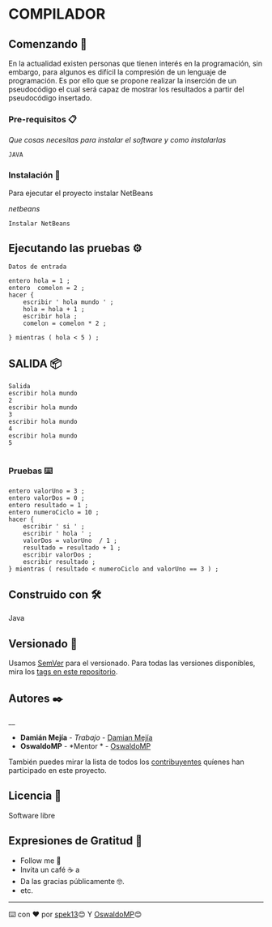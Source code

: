 
# COMPILADOR



## Comenzando 🚀

En la actualidad existen personas que tienen interés en la programación, sin embargo, para algunos es difícil la compresión de un lenguaje de programación. Es por ello que se propone realizar la inserción de un pseudocódigo el cual será capaz de mostrar los resultados a partir del pseudocódigo insertado.




### Pre-requisitos 📋

_Que cosas necesitas para instalar el software y como instalarlas_

```
JAVA 
```

### Instalación 🔧

Para ejecutar el proyecto instalar NetBeans 

_netbeans_

```
Instalar NetBeans
```





## Ejecutando las pruebas ⚙️


```
Datos de entrada  
 
entero hola = 1 ; 
entero  comelon = 2 ; 
hacer { 
    escribir ' hola mundo ' ; 
    hola = hola + 1 ; 
    escribir hola ; 
    comelon = comelon * 2 ; 
 
} mientras ( hola < 5 ) ; 
```
## SALIDA 📦



```
Salida  
escribir hola mundo  
2 
escribir hola mundo  
3 
escribir hola mundo  
4 
escribir hola mundo  
5 
 
```
### Pruebas  ⌨️



```
entero valorUno = 3 ;
entero valorDos = 0 ;
entero resultado = 1 ;
entero numeroCiclo = 10 ;
hacer {
	escribir ' si ' ; 
	escribir ' hola ' ;
	valorDos = valorUno  / 1 ;
	resultado = resultado + 1 ;
	escribir valorDos ;
	escribir resultado ;
} mientras ( resultado < numeroCiclo and valorUno == 3 ) ;
```





## Construido con 🛠️
Java 



## Versionado 📌

Usamos [SemVer](http://semver.org/) para el versionado. Para todas las versiones disponibles, mira los [tags en este repositorio](https://github.com/spek13/Compilador).

## Autores ✒️

__

* **Damián Mejía** - *Trabajo* - [Damian Mejía](https://github.com/spek13/Compilador)
* **OswaldoMP** - *Mentor * - [OswaldoMP](https://github.com/OswaldoMP)



También puedes mirar la lista de todos los [contribuyentes](https://github.com/spek13/Compilador/contributors) quíenes han participado en este proyecto. 

## Licencia 📄
Software libre


## Expresiones de Gratitud 🎁

* Follow me 📢
* Invita un café ☕ a 
* Da las gracias públicamente 🤓.
* etc.



---
⌨️ con ❤️ por [spek13](https://github.com/spek13)😊
Y [OswaldoMP](https://github.com/OswaldoMP)😊


